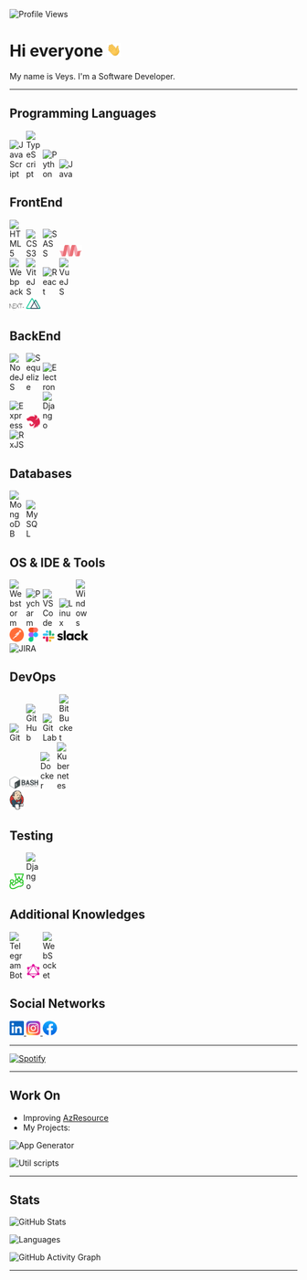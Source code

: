 ![Profile Views](https://komarev.com/ghpvc/?username=MDReal32&color=0e75b6&style=plastic)

# Hi everyone <img src="https://raw.githubusercontent.com/MDReal32/MDReal32/master/assets/hi.gif" alt="Hello :)" width="25" />

My name is Veys. I'm a Software Developer.

---

## Programming Languages

<p>
  <img src="https://icongr.am/devicon/javascript-original.svg?size=25&color=aabbcc" style="display: inline-block" alt="JavaScript" width="25" title="JavaScript" />
  <img src="https://icongr.am/devicon/typescript-original.svg?size=25&color=aabbcc" style="display: inline-block" alt="TypeScript" width="25" title="TypeScript" />
  <img src="https://icongr.am/devicon/python-original.svg?size=25&color=aabbcc" style="display: inline-block" alt="Python" width="25" title="Python" />
  <img src="https://icongr.am/devicon/java-original.svg?size=25&color=aabbcc" style="display: inline-block" alt="Java" width="25" title="Java" />
</p>

## FrontEnd

<p>
  <img src="https://icongr.am/devicon/html5-original.svg?size=25&color=aabbcc" style="display: inline-block" alt="HTML5" width="25" title="HTML5" />
  <img src="https://icongr.am/devicon/css3-original.svg?size=25&color=aabbcc" style="display: inline-block" alt="CSS3" width="25" title="CSS3" />
  <img src="https://icongr.am/devicon/sass-original.svg?size=25&color=aabbcc" style="display: inline-block" alt="SASS" width="25" title="SASS" />
  <img src="https://raw.githubusercontent.com/MDReal32/MDReal32/master/assets/materializecss.svg" style="display: inline-block" alt="MaterializeCSS" width="40" title="MaterializeCSS" />
  <br />
  <img src="https://icongr.am/devicon/webpack-original.svg?size=25&color=aabbcc" style="display: inline-block" alt="Webpack" width="25" title="Webpack" />
  <img src="https://vitejs.dev/logo.svg" style="display: inline-block" alt="ViteJS" width="25" title="ViteJS" />
  <img src="https://icongr.am/devicon/react-original.svg?size=25&color=aabbcc" style="display: inline-block" alt="React" width="25" title="React" />
  <img src="https://icongr.am/devicon/vuejs-original.svg?size=25&color=aabbcc" style="display: inline-block" alt="VueJS" width="25" title="VueJS" />
  <br />
  <img src="https://raw.githubusercontent.com/MDReal32/MDReal32/master/assets/nextjs.svg" style="display: inline-block" alt="NextJS" width="25" title="NextJS" />
  <img src="https://raw.githubusercontent.com/MDReal32/MDReal32/master/assets/nuxtjs.svg" style="display: inline-block" alt="NuxtJS" width="25" title="NuxtJS" />
</p>

## BackEnd

<p>
  <img src="https://icongr.am/devicon/nodejs-original.svg?size=25&color=aabbcc" style="display: inline-block" alt="NodeJS" width="25" title="NodeJS" />
  <img src="https://icongr.am/devicon/sequelize-original.svg?size=25&color=aabbcc" style="display: inline-block" alt="Sequelize" width="25" title="Sequelize" />
  <img src="https://icongr.am/devicon/electron-original.svg?size=25&color=aabbcc" style="display: inline-block" alt="Electron" width="25" title="Electron" />
  <br />
  <img src="https://icongr.am/devicon/express-original.svg?size=25&color=aabbcc" style="display: inline-block" alt="Express" width="25" title="Express" />
  <img src="https://raw.githubusercontent.com/MDReal32/MDReal32/master/assets/nestjs.svg" style="display: inline-block" alt="NestJS" width="25" title="NestJS" />
  <img src="https://icongr.am/devicon/django-original.svg?size=25&color=aabbcc" style="display: inline-block" alt="Django" width="25" title="Django" />
  <br />
  <img src="generated/images/marketing/home/Rx_Logo-512-512.png" style="display: inline-block" alt="RxJS" width="25" title="RxJS" />
</p>

## Databases

<p>
  <img src="https://icongr.am/devicon/mongodb-original.svg?size=25&color=aabbcc" style="display: inline-block" alt="MongoDB" width="25" title="MongoDB" />
  <img src="https://icongr.am/devicon/mysql-original.svg?size=25&color=aabbcc" style="display: inline-block" alt="MySQL" width="25" title="MySQL" />
</p>

## OS & IDE & Tools

<p>
  <img src="https://upload.wikimedia.org/wikipedia/commons/c/c0/WebStorm_Icon.svg" style="display: inline-block" alt="Webstorm" width="25" title="Webstorm" />
  <img src="https://upload.wikimedia.org/wikipedia/commons/1/1d/PyCharm_Icon.svg" style="display: inline-block" alt="Pycharm" width="25" title="Pycharm" />
  <img src="https://upload.wikimedia.org/wikipedia/commons/9/9a/Visual_Studio_Code_1.35_icon.svg" style="display: inline-block" alt="VSCode" width="25" title="VSCode" />
  <img src="https://upload.wikimedia.org/wikipedia/commons/thumb/3/35/Tux.svg/374px-Tux.svg.png" style="display: inline-block" alt="Linux" width="25" title="Linux" />
  <img src="https://upload.wikimedia.org/wikipedia/commons/thumb/4/48/Windows_logo_-_2012_%28dark_blue%29.svg/1024px-Windows_logo_-_2012_%28dark_blue%29.svg.png" style="display: inline-block" alt="Windows" width="25" title="Windows" />
  <br />
  <img src="https://raw.githubusercontent.com/MDReal32/MDReal32/master/assets/postman.svg" style="display: inline-block" alt="Postman" width="25" title="Postman" />
  <img src="https://raw.githubusercontent.com/MDReal32/MDReal32/master/assets/figma.svg" style="display: inline-block" alt="Figma" width="25" title="Figma" />
  <img src="https://raw.githubusercontent.com/MDReal32/MDReal32/master/assets/slack.svg" style="display: inline-block" alt="Slack" width="80" title="Slack" />
  <br />
  <img src="https://upload.wikimedia.org/wikipedia/commons/4/4a/Jira_Software%402x-blue.png" style="display: inline-block" alt="JIRA" width="175" title="JIRA" />
</p>

## DevOps

<p>
  <img src="https://icongr.am/devicon/git-original.svg?size=25&color=aabbcc" style="display: inline-block" alt="Git" width="25" title="Git" />
  <img src="https://icongr.am/devicon/github-original.svg?size=25&color=aabbcc" style="display: inline-block" alt="GitHub" width="25" title="GitHub" />
  <img src="https://icongr.am/devicon/gitlab-original.svg?size=25&color=aabbcc" style="display: inline-block" alt="GitLab" width="25" title="GitLab" />
  <img src="https://icongr.am/devicon/bitbucket-original.svg?size=25&color=aabbcc" style="display: inline-block" alt="BitBucket" width="25" title="BitBucket" />
  <br />
  <img src="https://raw.githubusercontent.com/MDReal32/MDReal32/master/assets/bash.svg" style="display: inline-block" alt="Bash" width="50" title="Bash" />
  <img src="https://icongr.am/devicon/docker-original.svg?size=25&color=aabbcc" style="display: inline-block" alt="Docker" width="25" title="Docker" />
  <img src="https://upload.wikimedia.org/wikipedia/commons/3/39/Kubernetes_logo_without_workmark.svg" style="display: inline-block" alt="Kubernetes" width="25" title="Kubernetes" />
  <br />
  <img src="https://raw.githubusercontent.com/MDReal32/MDReal32/master/assets/jenkins.svg" style="display: inline-block" alt="Jenkins" width="25" title="Jenkins" />
</p>

## Testing

<p>
  <img src="https://raw.githubusercontent.com/MDReal32/MDReal32/master/assets/jest.svg" style="display: inline-block" alt="Jest" width="25" title="Jest" />
  <img src="https://icongr.am/devicon/django-original.svg?size=25&color=aabbcc" style="display: inline-block" alt="Django" width="25" title="Django" />
</p>

## Additional Knowledges

<p>
  <a href="https://core.telegram.org/bots/api" title="TelegramBot"><img src="https://core.telegram.org/file/811140327/1/zlN4goPTupk/9ff2f2f01c4bd1b013" style="display: inline-block" alt="TelegramBot" width="25" title="TelegramBot" /></a>
  <img src="https://raw.githubusercontent.com/MDReal32/MDReal32/master/assets/graphql.svg" style="display: inline-block" alt="GraphQl" width="25" title="GraphQl" />
  <img src="https://icongr.am/devicon/websocket-original.svg?size=25&color=aabbcc" style="display: inline-block" alt="WebSocket" width="25" title="WebSocket" />
</p>

## Social Networks

<a href="https://www.linkedin.com/in/mdreal32">
  <img src="https://raw.githubusercontent.com/MDReal32/MDReal32/master/assets/linkedin.svg" alt="LinkedIn" width="25" />
</a>
<a href="https://instagram.com/mdreal32">
  <img src="https://raw.githubusercontent.com/MDReal32/MDReal32/master/assets/instagram.svg" alt="Instagram" width="25" />
</a>
<a href="https://fb.com/mdrealiyev">
  <img src="https://raw.githubusercontent.com/MDReal32/MDReal32/master/assets/facebook.svg" alt="Facebook" width="25" />
</a>

---

[![Spotify](https://spotify-github-profile.vercel.app/api/view.svg?uid=ns2hykcwfixafd27l90ig6n2b&cover_image=true&theme=novatorem)](https://spotify-github-profile.vercel.app/api/view.svg?uid=ns2hykcwfixafd27l90ig6n2b&redirect=true)

---

## Work On

- Improving [AzResource](https://github.com/nurlan-aliyev/azresource)
- My Projects:

![App Generator](https://github-readme-stats.vercel.app/api/pin/?username=MDReal32&repo=app-generator&theme=onedark)

![Util scripts](https://github-readme-stats.vercel.app/api/pin/?username=MDReal32&repo=utils&theme=onedark)

---

## Stats

![GitHub Stats](https://github-readme-stats.vercel.app/api?username=MDReal32&show_icons=true&locale=en&theme=onedark&include_all_commits=true&count_private=true)

![Languages](https://github-readme-stats.vercel.app/api/top-langs?username=MDReal32&show_icons=true&locale=en&theme=onedark)

![GitHub Activity Graph](https://activity-graph.herokuapp.com/graph?username=MDReal32&bg_color=000000&color=4fff67&line=4fff67&point=ffffff&area=true&hide_border=true)

---

